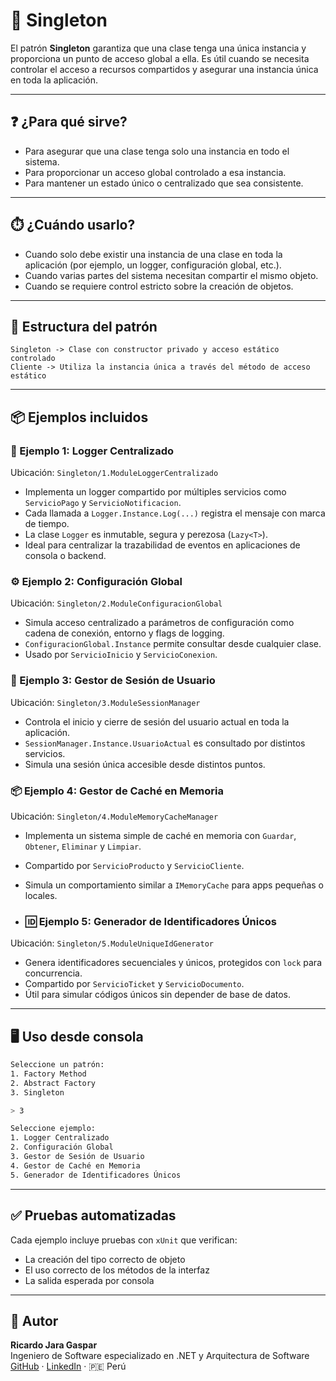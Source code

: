 # 🧱 Singleton

El patrón **Singleton** garantiza que una clase tenga una única instancia y proporciona un punto de acceso global a ella. Es útil cuando se necesita controlar el acceso a recursos compartidos y asegurar una instancia única en toda la aplicación.

---

## ❓ ¿Para qué sirve?
- Para asegurar que una clase tenga solo una instancia en todo el sistema.
- Para proporcionar un acceso global controlado a esa instancia.
- Para mantener un estado único o centralizado que sea consistente.

---

## ⏱️ ¿Cuándo usarlo?
- Cuando solo debe existir una instancia de una clase en toda la aplicación (por ejemplo, un logger, configuración global, etc.).
- Cuando varias partes del sistema necesitan compartir el mismo objeto.
- Cuando se requiere control estricto sobre la creación de objetos.

---

## 📁 Estructura del patrón

```
Singleton -> Clase con constructor privado y acceso estático controlado
Cliente -> Utiliza la instancia única a través del método de acceso estático
```

---

## 📦 Ejemplos incluidos

### 🧪 Ejemplo 1: Logger Centralizado
Ubicación: `Singleton/1.ModuleLoggerCentralizado`

- Implementa un logger compartido por múltiples servicios como `ServicioPago` y `ServicioNotificacion`.
- Cada llamada a `Logger.Instance.Log(...)` registra el mensaje con marca de tiempo.
- La clase `Logger` es inmutable, segura y perezosa (`Lazy<T>`).
- Ideal para centralizar la trazabilidad de eventos en aplicaciones de consola o backend.

### ⚙️ Ejemplo 2: Configuración Global  
Ubicación: `Singleton/2.ModuleConfiguracionGlobal`

- Simula acceso centralizado a parámetros de configuración como cadena de conexión, entorno y flags de logging.
- `ConfiguracionGlobal.Instance` permite consultar desde cualquier clase.
- Usado por `ServicioInicio` y `ServicioConexion`.

### 👤 Ejemplo 3: Gestor de Sesión de Usuario  
Ubicación: `Singleton/3.ModuleSessionManager`

- Controla el inicio y cierre de sesión del usuario actual en toda la aplicación.
- `SessionManager.Instance.UsuarioActual` es consultado por distintos servicios.
- Simula una sesión única accesible desde distintos puntos.

### 📦 Ejemplo 4: Gestor de Caché en Memoria  
Ubicación: `Singleton/4.ModuleMemoryCacheManager`

- Implementa un sistema simple de caché en memoria con `Guardar`, `Obtener`, `Eliminar` y `Limpiar`.
- Compartido por `ServicioProducto` y `ServicioCliente`.
- Simula un comportamiento similar a `IMemoryCache` para apps pequeñas o locales.

- ### 🆔 Ejemplo 5: Generador de Identificadores Únicos  
Ubicación: `Singleton/5.ModuleUniqueIdGenerator`

- Genera identificadores secuenciales y únicos, protegidos con `lock` para concurrencia.
- Compartido por `ServicioTicket` y `ServicioDocumento`.
- Útil para simular códigos únicos sin depender de base de datos.

---

## 🖥️ Uso desde consola

```bash
Seleccione un patrón:
1. Factory Method
2. Abstract Factory 
3. Singleton

> 3

Seleccione ejemplo:
1. Logger Centralizado
2. Configuración Global 
3. Gestor de Sesión de Usuario  
4. Gestor de Caché en Memoria
5. Generador de Identificadores Únicos
```

---

## ✅ Pruebas automatizadas

Cada ejemplo incluye pruebas con `xUnit` que verifican:
- La creación del tipo correcto de objeto
- El uso correcto de los métodos de la interfaz
- La salida esperada por consola

---

## 👤 Autor

**Ricardo Jara Gaspar**  
Ingeniero de Software especializado en .NET y Arquitectura de Software  
[GitHub](https://github.com/RJARAG-92) · [LinkedIn](https://www.linkedin.com/in/ricardo-jara-gaspar-b7a515265/) · 🇵🇪 Perú